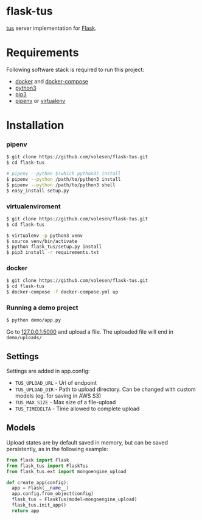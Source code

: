# flask-tus
[tus](https://www.tus.io) server implementation for [Flask](https://flask.pocoo.org).

# Requirements
Following software stack is required to run this project:
* [docker](https://docs.docker.com/install/) and [docker-compose](https://docs.docker.com/compose/install/)
* [python3](https://www.python.org/)
* [pip3]()
* [pipenv](https://pipenv.readthedocs.io/en/latest/) or [virtualenv](https://virtualenv.pypa.io/en/latest/installation/)

# Installation

### pipenv
```bash
$ git clone https://github.com/volesen/flask-tus.git
$ cd flask-tus

# pipenv --python $(which python3) install
$ pipenv --python /path/to/python3 install
$ pipenv --python /path/to/python3 shell
$ easy_install setup.py
```

### virtualenviroment
```bash
$ git clone https://github.com/volesen/flask-tus.git
$ cd flask-tus

$ virtualenv -p python3 venv
$ source venv/bin/activate
$ python flask_tus/setup.py install
$ pip3 install -r requirements.txt
```

### docker
```bash
$ git clone https://github.com/volesen/flask-tus.git
$ cd flask-tus
$ docker-compose -f docker-compose.yml up
```


### Running a demo project
```bash
$ python demo/app.py
```
Go to [127.0.0.1:5000](http://127.0.0.1:5000) and upload a file. The uploaded file will end in `demo/uploads/`

## Settings
Settings are added in app.config:
* `TUS_UPLOAD_URL` - Url of endpoint
* `TUS_UPLOAD_DIR` - Path to upload directory. Can be changed with custom models (eg. for saving in AWS S3)
* `TUS_MAX_SIZE` - Max size of a file-upload
* `TUS_TIMEDELTA` - Time allowed to complete upload

## Models
Upload states are by default saved in memory, but can be saved persistently, as in the following example:

```python
from flask import Flask
from flask_tus import FlaskTus
from flask_tus.ext import mongoengine_upload

def create_app(config):
  app = Flask(__name__)  
  app.config.from_object(config)
  flask_tus = FlaskTus(model=mongoengine_upload)
  flask_tus.init_app()
  return app
```
